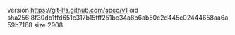 version https://git-lfs.github.com/spec/v1
oid sha256:8f30db1ffd651c317b15fff251be34a8b6ab50c2d445c02444658aa6a59b7168
size 2908
